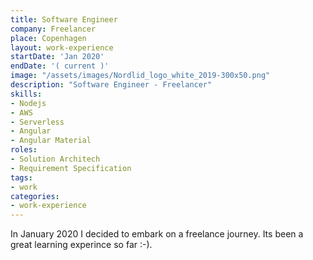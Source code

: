 ```yaml
---
title: Software Engineer
company: Freelancer
place: Copenhagen
layout: work-experience
startDate: 'Jan 2020'
endDate: '( current )'
image: "/assets/images/Nordlid_logo_white_2019-300x50.png"
description: "Software Engineer - Freelancer"
skills:
- Nodejs
- AWS
- Serverless
- Angular
- Angular Material
roles: 
- Solution Architech
- Requirement Specification
tags:
- work
categories:
- work-experience
---
```


In January 2020 I decided to embark on a freelance journey. 
Its been a great learning experince so far :-). 
